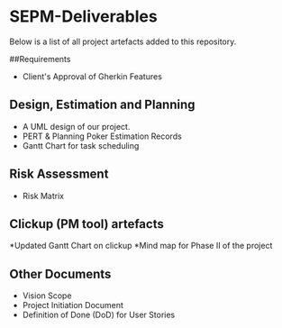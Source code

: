 # SEPM-Deliverables
Below is a list of all project artefacts added to this repository.


##Requirements
* Client's Approval of Gherkin Features

## Design, Estimation and Planning
* A UML design of our project. 
* PERT & Planning Poker Estimation Records
* Gantt Chart for task scheduling

## Risk Assessment
* Risk Matrix 

## Clickup (PM tool) artefacts
*Updated Gantt Chart on clickup
*Mind map for Phase II of the project

## Other Documents
* Vision Scope
* Project Initiation Document
* Definition of Done (DoD) for User Stories

